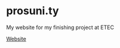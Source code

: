 # prosuni.ty
My website for my finishing project at ETEC

[Website](https://thiago-neves.github.io/prosuni.ty/)
